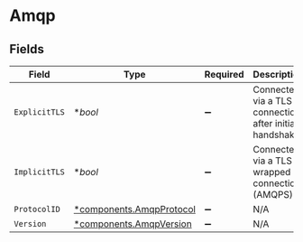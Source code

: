 # Amqp


## Fields

| Field                                                               | Type                                                                | Required                                                            | Description                                                         |
| ------------------------------------------------------------------- | ------------------------------------------------------------------- | ------------------------------------------------------------------- | ------------------------------------------------------------------- |
| `ExplicitTLS`                                                       | **bool*                                                             | :heavy_minus_sign:                                                  | Connected via a TLS connection after initial handshake              |
| `ImplicitTLS`                                                       | **bool*                                                             | :heavy_minus_sign:                                                  | Connected via a TLS wrapped connection (AMQPS)                      |
| `ProtocolID`                                                        | [*components.AmqpProtocol](../../models/components/amqpprotocol.md) | :heavy_minus_sign:                                                  | N/A                                                                 |
| `Version`                                                           | [*components.AmqpVersion](../../models/components/amqpversion.md)   | :heavy_minus_sign:                                                  | N/A                                                                 |